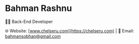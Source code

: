 # Bahman Rashnu

👨‍💻 Back-End Developer

🌐 Website: [www.chelseru.com](https://chelseru,com) | 📧 Email: [bahmansobhan@gmail.com](mailto:bahmansobhan@gmail.com)



